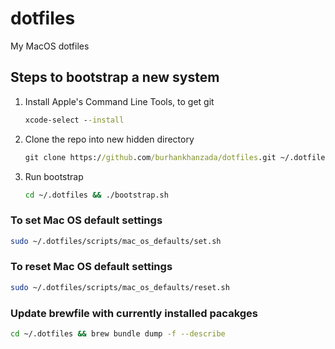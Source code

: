 # dotfiles

My MacOS dotfiles

## Steps to bootstrap a new system

1. Install Apple's Command Line Tools, to get git

    ```cmd
    xcode-select --install
    ````

2. Clone the repo into new hidden directory

    ```cmd
    git clone https://github.com/burhankhanzada/dotfiles.git ~/.dotfiles
    ```

3. Run bootstrap

    ```cmd
    cd ~/.dotfiles && ./bootstrap.sh
    ```

### To set Mac OS default settings

```sh
sudo ~/.dotfiles/scripts/mac_os_defaults/set.sh
```

### To reset Mac OS default settings

```sh
sudo ~/.dotfiles/scripts/mac_os_defaults/reset.sh
```

### Update brewfile with currently installed pacakges

```sh
cd ~/.dotfiles && brew bundle dump -f --describe
```
